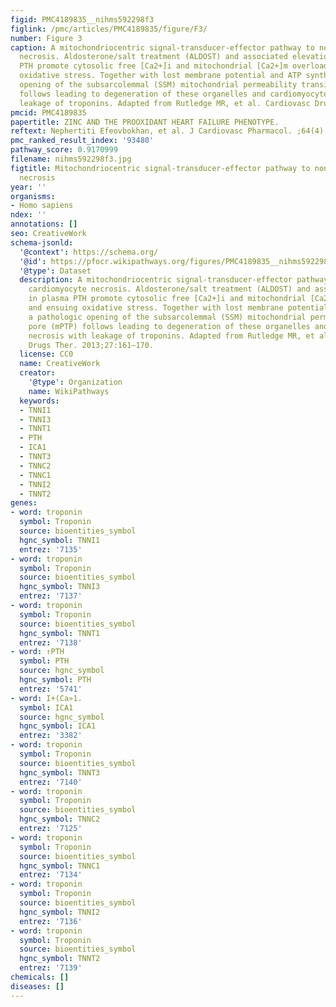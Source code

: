 ```yaml
---
figid: PMC4189835__nihms592298f3
figlink: /pmc/articles/PMC4189835/figure/F3/
number: Figure 3
caption: A mitochondriocentric signal-transducer-effector pathway to nonischemic cardiomyocyte
  necrosis. Aldosterone/salt treatment (ALDOST) and associated elevations in plasma
  PTH promote cytosolic free [Ca2+]i and mitochondrial [Ca2+]m overloading and ensuing
  oxidative stress. Together with lost membrane potential and ATP synthesis, a pathologic
  opening of the subsarcolemmal (SSM) mitochondrial permeability transition pore (mPTP)
  follows leading to degeneration of these organelles and cardiomyocyte necrosis with
  leakage of troponins. Adapted from Rutledge MR, et al. Cardiovasc Drugs Ther. 2013;27:161–170.
pmcid: PMC4189835
papertitle: ZINC AND THE PROOXIDANT HEART FAILURE PHENOTYPE.
reftext: Nephertiti Efeovbokhan, et al. J Cardiovasc Pharmacol. ;64(4):393-400.
pmc_ranked_result_index: '93480'
pathway_score: 0.9170999
filename: nihms592298f3.jpg
figtitle: Mitochondriocentric signal-transducer-effector pathway to nonischemic cardiomyocyte
  necrosis
year: ''
organisms:
- Homo sapiens
ndex: ''
annotations: []
seo: CreativeWork
schema-jsonld:
  '@context': https://schema.org/
  '@id': https://pfocr.wikipathways.org/figures/PMC4189835__nihms592298f3.html
  '@type': Dataset
  description: A mitochondriocentric signal-transducer-effector pathway to nonischemic
    cardiomyocyte necrosis. Aldosterone/salt treatment (ALDOST) and associated elevations
    in plasma PTH promote cytosolic free [Ca2+]i and mitochondrial [Ca2+]m overloading
    and ensuing oxidative stress. Together with lost membrane potential and ATP synthesis,
    a pathologic opening of the subsarcolemmal (SSM) mitochondrial permeability transition
    pore (mPTP) follows leading to degeneration of these organelles and cardiomyocyte
    necrosis with leakage of troponins. Adapted from Rutledge MR, et al. Cardiovasc
    Drugs Ther. 2013;27:161–170.
  license: CC0
  name: CreativeWork
  creator:
    '@type': Organization
    name: WikiPathways
  keywords:
  - TNNI1
  - TNNI3
  - TNNT1
  - PTH
  - ICA1
  - TNNT3
  - TNNC2
  - TNNC1
  - TNNI2
  - TNNT2
genes:
- word: troponin
  symbol: Troponin
  source: bioentities_symbol
  hgnc_symbol: TNNI1
  entrez: '7135'
- word: troponin
  symbol: Troponin
  source: bioentities_symbol
  hgnc_symbol: TNNI3
  entrez: '7137'
- word: troponin
  symbol: Troponin
  source: bioentities_symbol
  hgnc_symbol: TNNT1
  entrez: '7138'
- word: ↑PTH
  symbol: PTH
  source: hgnc_symbol
  hgnc_symbol: PTH
  entrez: '5741'
- word: I+(Ca»1.
  symbol: ICA1
  source: hgnc_symbol
  hgnc_symbol: ICA1
  entrez: '3382'
- word: troponin
  symbol: Troponin
  source: bioentities_symbol
  hgnc_symbol: TNNT3
  entrez: '7140'
- word: troponin
  symbol: Troponin
  source: bioentities_symbol
  hgnc_symbol: TNNC2
  entrez: '7125'
- word: troponin
  symbol: Troponin
  source: bioentities_symbol
  hgnc_symbol: TNNC1
  entrez: '7134'
- word: troponin
  symbol: Troponin
  source: bioentities_symbol
  hgnc_symbol: TNNI2
  entrez: '7136'
- word: troponin
  symbol: Troponin
  source: bioentities_symbol
  hgnc_symbol: TNNT2
  entrez: '7139'
chemicals: []
diseases: []
---
```

